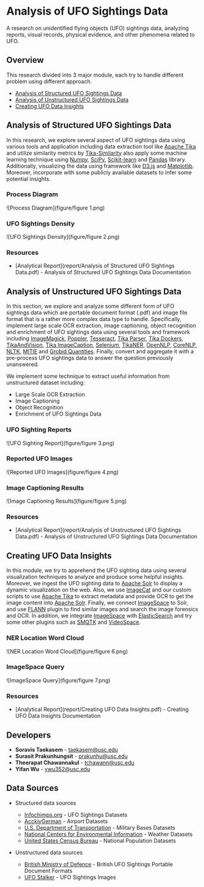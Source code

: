 # Analysis of UFO Sightings Data

A research on unidentified flying objects (UFO) sightings data, analyzing reports, visual records, physical evidence, and other phenomena related to UFO.

## Overview

This research divided into 3 major module, each try to handle different problem using different approach.

* [Analysis of Structured UFO Sightings Data](#1)
* [Analysis of Unstructured UFO Sightings Data](#2)
* [Creating UFO Data Insights](#3)

<a name="1"></a>

## Analysis of Structured UFO Sightings Data

In this research, we explore several aspect of UFO sightings data using various tools and application including data extraction tool like [Apache Tika](https://tika.apache.org) and utilize similarity metrics by [Tika-Similarity](https://github.com/chrismattmann/tika-similarity) also apply some machine learning technique using [Numpy](http://www.numpy.org), [SciPy](https://www.scipy.org), [Scikit-learn](http://scikit-learn.org/stable) and [Pandas](https://pandas.pydata.org) library. Additionally, visualizing the data using framework like [D3.js](https://d3js.org) and [Matplotlib](https://matplotlib.org). Moreover, incorporate with some publicly available datasets to infer some potential insights.

### Process Diagram

![Process Diagram](figure/figure 1.png)

### UFO Sightings Density

![UFO Sightings Density](figure/figure 2.png)

### Resources

* [Analytical Report](report/Analysis of Structured UFO Sightings Data.pdf) - Analysis of Structured UFO Sightings Data Documentation

<a name="2"></a>

## Analysis of Unstructured UFO Sightings Data

In this section, we explore and analyze some different form of UFO sightings data which are portable document format (.pdf) and image file format that is a rather more complex data type to handle. Specifically, implement large scale OCR extraction, image captioning, object recognition and enrichment of UFO sightings data using several tools and framework including [ImageMagick](https://www.imagemagick.org), [Poppler](https://poppler.freedesktop.org), [Tesseract](https://wiki.apache.org/tika/TikaOCR), [Tika Parser](https://tika.apache.org/1.1/parser.html), [Tika Dockers](https://github.com/USCDataScience/tika-dockers), [TikaAndVision](https://wiki.apache.org/tika/TikaAndVision), [Tika ImageCaption](https://wiki.apache.org/tika/ImageCaption), [Selenium](http://selenium-python.readthedocs.io), [TikaNER](https://wiki.apache.org/tika/TikaAndNER), [OpenNLP](https://opennlp.apache.org), [CoreNLP](https://stanfordnlp.github.io/CoreNLP), [NLTK](https://www.nltk.org), [MITIE](https://github.com/mit-nlp/MITIE) and [Grobid Quantities](https://github.com/kermitt2/grobid-quantities). Finally, convert and aggregate it with a pre-process UFO sightings data to answer the question previously unanswered.

We implement some technique to extract useful information from unstructured dataset including:

* Large Scale OCR Extraction
* Image Captioning
* Object Recognition
* Enrichment of UFO Sightings Data

### UFO Sighting Reports

![UFO Sighting Report](figure/figure 3.png)

### Reported UFO Images

![Reported UFO Images](figure/figure 4.png)

### Image Captioning Results

![Image Captioning Results](figure/figure 5.png)

### Resources

* [Analytical Report](report/Analysis of Unstructured UFO Sightings Data.pdf) - Analysis of Unstructured UFO Sightings Data Documentation

<a name="3"></a>

## Creating UFO Data Insights

In this module, we try to apprehend the UFO sighting data using several visualization techniques to analyze and produce some helpful insights. Moreover, we ingest the UFO sighting data to [Apache Solr](http://lucene.apache.org/solr) to display a dynamic visualization on the web. Also, we use [ImageCat](https://github.com/chrismattmann/imagecat) and our custom scripts to use [Apache Tika](https://tika.apache.org) to extract metadata and provide OCR to get the image content into [Apache Solr](http://lucene.apache.org/solr). Finally, we connect [ImageSpace](http://github.com/nasa-jpl-memex/image_space) to Solr, and use [FLANN](https://www.cs.ubc.ca/research/flann) plugin to find similar images and search the image forensics and OCR. In addition, we integrate [ImageSpace](http://github.com/nasa-jpl-memex/image_space) with [ElasticSearch](https://www.elastic.co) and try some other plugins such as [SMQTK](http://github.com/kitware/SMQTK) and [VideoSpace](https://github.com/nasa-jpl-memex/image_space/tree/master/videospace).

### NER Location Word Cloud

![NER Location Word Cloud](figure/figure 6.png)

### ImageSpace Query

![ImageSpace Query](figure/figure 7.png)

### Resources

* [Analytical Report](report/Creating UFO Data Insights.pdf) - Creating UFO Data Insights Documentation

## Developers

* **Soravis Taekasem** - taekasem@usc.edu
* **Surasit Prakunhungsit** - prakunhu@usc.edu
* **Theerapat Chawannakul** - tchawann@usc.edu
* **Yifan Wu** - ywu352@usc.edu

## Data Sources

* Structured data sources
	* [Infochimps.org](http://www.infochimps.com) - UFO Sightings Datasets
	* [AcckiyGerman](https://github.com/datasets/airport-codes) - Airport Datasets
	* [U.S. Department of Transportation](https://osav-usdot.opendata.arcgis.com) - Military Bases Datasets
	* [National Centers for Environmental Information](https://www.ncdc.noaa.gov) - Weather Datasets
	* [United States Census Bureau](https://www.census.gov/programs-surveys/popest/data/data-sets.html) - National Population Datasets

* Unstructured data sources
	* [British Ministry of Defence](http://www.theblackvault.com/documentarchive) - British UFO Sightings Portable Document Formats
	* [UFO Stalker](http://www.ufostalker.com/tag/photo) - UFO Sightings Images